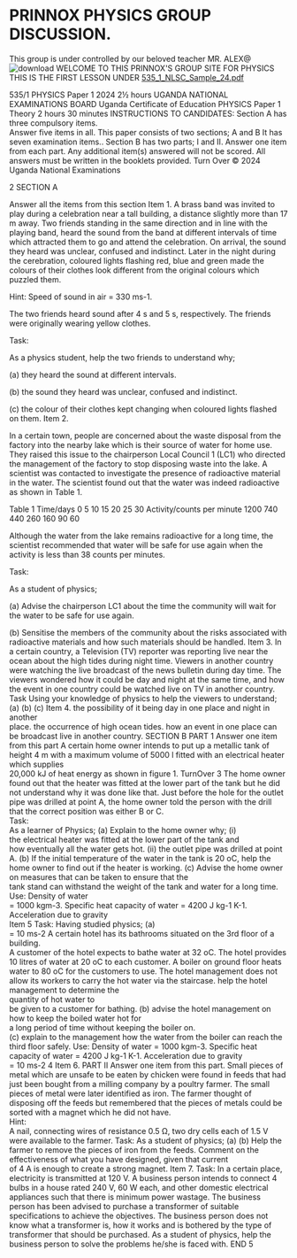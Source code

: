# PRINNOX PHYSICS GROUP DISCUSSION.
This group is under controlled by our beloved teacher MR. ALEX@
![download](https://github.com/user-attachments/assets/f119ad6f-f8e2-4bfd-9b31-e63aa4ba5d97)
    WELCOME TO THIS PRINNOX'S GROUP SITE FOR PHYSICS
     THIS IS THE FIRST LESSON UNDER 
 [535_1_NLSC_Sample_24.pdf](https://github.com/user-attachments/files/21182274/535_1_NLSC_Sample_24.pdf)

 535/1 
PHYSICS 
Paper 1 
2024 
2½ hours 
UGANDA NATIONAL EXAMINATIONS BOARD 
Uganda Certificate of Education 
PHYSICS 
Paper 1 
Theory 
2 hours 30 minutes 
INSTRUCTIONS TO CANDIDATES: 
Section A has three compulsory items.  
Answer five items in all. 
This paper consists of two sections; A and B It has seven examination items.. 
Section B has two parts; I and II. Answer one item from each part. 
Any additional item(s) answered will not be scored. 
All answers must be written in the booklets provided. 
Turn Over 
© 2024 Uganda National Examinations  
 
2 
SECTION A 
 
Answer all the items from this section 
Item 1. 
A brass band was invited to play during a celebration near a tall building, a distance 
slightly more than 17 m away. Two friends standing in the same direction and in 
line with the playing band, heard the sound from the band at different intervals of 
time which attracted them to go and attend the celebration. On arrival, the sound 
they heard was unclear, confused and indistinct. Later in the night during the 
cerebration, coloured lights flashing red, blue and green made the colours of their 
clothes look different from the original colours which puzzled them. 
 
Hint: Speed of sound in air = 330 ms-1. 
 
The two friends heard sound after 4 s and 5 s, respectively. 
The friends were originally wearing yellow clothes. 
 
Task: 
 
As a physics student, help the two friends to understand why; 
 
(a) they heard the sound at different intervals. 
 
(b) the sound they heard was unclear, confused and indistinct. 
 
(c) the colour of their clothes kept changing when coloured lights flashed on 
  them. 
Item 2. 
 
In a certain town, people are concerned about the waste disposal from the factory 
into the nearby lake which is their source of water for home use. They raised this 
issue to the chairperson Local Council 1 (LC1) who directed the management of 
the factory to stop disposing waste into the lake. A scientist was contacted to 
investigate the presence of radioactive material in the water. The scientist found out 
that the water was indeed radioactive as shown in Table 1. 
 
  Table 1 
Time/days 0 5 10 15 20 25 30 
Activity/counts 
per minute 1200 740 440 260 160 90 60 
 
Although the water from the lake remains radioactive for a long time, the scientist 
recommended that water will be safe for use again when the activity is less than 38 
counts per minutes. 
 
Task: 
 
As a student of physics; 
 
(a) Advise the chairperson LC1 about the time the community will wait for the 
  water to be safe for use again. 
 
(b) Sensitise the members of the community about the risks associated with  
 radioactive materials and how such materials should be handled. 
Item 3. 
In a certain country, a Television (TV) reporter was reporting live near the ocean 
about the high tides during night time. Viewers in another country were watching 
the live broadcast of the news bulletin during day time. The viewers wondered how 
it could be day and night at the same time, and how the event in one country could 
be watched live on TV in another country. 
Task 
Using your knowledge of physics to help the viewers to understand;  
(a) 
(b) 
(c) 
Item 4. 
the possibility of it being day in one place and night in another  
place. 
the occurrence of high ocean tides. 
how an event in one place can be broadcast live in another 
country. 
SECTION B 
PART 1 
Answer one item from this part 
A certain home owner intends to put up a metallic tank of height 4 m with a 
maximum volume of 5000 l fitted with an electrical heater which supplies  
20,000 kJ of heat energy as shown in figure 1. 
TurnOver 
3 
The home owner found out that the heater was fitted at the lower part of the tank 
but he did not understand why it was done like that. Just before the hole for the 
outlet pipe was drilled at point A, the home owner told the person with the drill that 
the correct position was either B or C.  
Task:  
As a learner of Physics; 
(a) Explain to the home owner why; 
(i)  
the electrical heater was fitted at the lower part of the tank and  
how eventually all the water gets hot. 
(ii) 
the outlet pipe was drilled at point A. 
(b) If the initial temperature of the water in the tank is 20 oC, help 
the home owner to find out if the heater is working. 
(c) Advise the home owner on measures that can be taken to ensure that 
the  
tank stand can withstand the weight of the tank and water for a 
long time.  
Use: 
Density of water        
= 1000 kgm-3. 
Specific heat capacity of water = 4200 J kg-1 K-1. 
Acceleration due to gravity       
Item 5 
Task: 
Having studied physics; 
(a)  
= 10 ms-2 
A certain hotel has its bathrooms situated on the 3rd floor of a building.  
A customer of the hotel expects to bathe water at 32 oC. The hotel provides  
10 litres of water at 20 oC to each customer. A boiler on ground floor heats water to 
80 oC for the customers to use. The hotel management does not allow its workers to 
carry the hot water via the staircase. 
help the hotel management to determine the  
quantity of hot water to  
be given to a customer for bathing. 
(b) advise the hotel management on how to keep the boiled water hot for  
a long period of time without keeping the boiler on.  
(c)    explain to the management how the water from the boiler can reach 
the third floor safely. 
Use: 
Density of water = 1000 kgm-3. 
Specific heat capacity of water = 4200 J kg-1 K-1. 
Acceleration due to gravity      
= 10 ms-2
 4 
Item 6. 
PART II 
Answer one item from this part. 
Small pieces of metal which are unsafe to be eaten by chicken were found in feeds 
that had just been bought from a milling company by a poultry farmer. The small 
pieces of metal were later identified as iron. The farmer thought of disposing off 
the feeds but remembered that the pieces of metals could be sorted with a magnet 
which he did not have.  
Hint:  
A nail, connecting wires of resistance 0.5 Ω, two dry cells each of 1.5 V were 
available to the farmer. 
Task: 
As a student of physics; 
(a) 
(b) 
Help the farmer to remove the pieces of iron from the feeds. 
Comment on the  effectiveness of what you have designed, given that current  
of 4 A is enough to create a strong magnet. 
Item 7. 
Task: 
In a certain place, electricity is transmitted at 120 V. A business person intends to 
connect 4 bulbs in a house rated 240 V, 60 W each, and other domestic electrical 
appliances such that there is minimum power wastage.  The business person has 
been advised to purchase a transformer of suitable specifications to achieve the 
objectives. The business person does not know what a transformer is, how it works 
and is bothered by the type of transformer that should be purchased. 
As a student of physics, help the business person to solve the problems he/she is 
faced with. 
END 
5 

